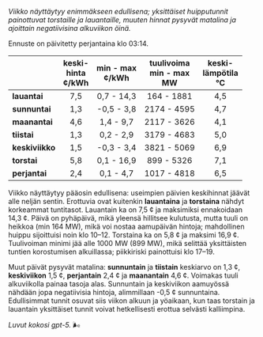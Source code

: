 *Viikko näyttäytyy enimmäkseen edullisena; yksittäiset huipputunnit painottuvat torstaille ja lauantaille, muuten hinnat pysyvät matalina ja ajoittain negatiivisina alkuviikon öinä.*

Ennuste on päivitetty perjantaina klo 03:14.

|  | keski-<br>hinta<br>¢/kWh | min - max<br>¢/kWh | tuulivoima<br>min - max<br>MW | keski-<br>lämpötila<br>°C |
|:-------------|:----------------:|:----------------:|:-------------:|:-------------:|
| **lauantai** | 7,5 | 0,7 - 14,3 | 164 - 1881 | 4,5 |
| **sunnuntai** | 1,3 | -0,5 - 3,8 | 2174 - 4595 | 4,7 |
| **maanantai** | 4,6 | 1,4 - 9,7 | 2117 - 3626 | 4,1 |
| **tiistai** | 1,3 | 0,2 - 2,9 | 3179 - 4683 | 5,0 |
| **keskiviikko** | 1,5 | -0,3 - 3,4 | 3821 - 5069 | 6,9 |
| **torstai** | 5,8 | 0,1 - 16,9 | 899 - 5326 | 7,1 |
| **perjantai** | 2,4 | 0,1 - 4,7 | 1017 - 4818 | 6,5 |

Viikko näyttäytyy pääosin edullisena: useimpien päivien keskihinnat jäävät alle neljän sentin. Erottuvia ovat kuitenkin **lauantaina** ja **torstaina** nähdyt korkeammat tuntitasot. Lauantain ka on 7,5 ¢ ja maksimiksi ennakoidaan 14,3 ¢. Päivä on pyhäpäivä, mikä yleensä hillitsee kulutusta, mutta tuuli on heikkoa (min 164 MW), mikä voi nostaa aamupäivän hintoja; mahdollinen huippu sijoittuisi noin klo 10–12. Torstaina ka on 5,8 ¢ ja maksimi 16,9 ¢. Tuulivoiman minimi jää alle 1000 MW (899 MW), mikä selittää yksittäisten tuntien korostumisen alkuillassa; piikkiriski painottuisi klo 17–19.

Muut päivät pysyvät matalina: **sunnuntain** ja **tiistain** keskiarvo on 1,3 ¢, **keskiviikon** 1,5 ¢, **perjantain** 2,4 ¢ ja **maanantain** 4,6 ¢. Voimakas tuuli alkuviikolla painaa tasoja alas. Sunnuntain ja keskiviikon aamuyössä nähdään jopa negatiivisia hintoja, alimmillaan -0,5 ¢ sunnuntaina. Edullisimmat tunnit osuvat siis viikon alkuun ja yöaikaan, kun taas torstain ja lauantain yksittäiset tunnit voivat hetkellisesti erottua selvästi kalliimpina.

*Luvut kokosi gpt-5.* 🌬️
